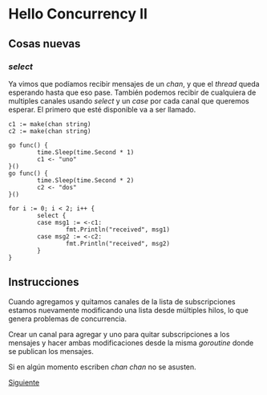 # Hello Concurrency II

## Cosas nuevas

### _select_

Ya vimos que podíamos recibir mensajes de un _chan_, y que el _thread_
queda esperando hasta que eso pase. También podemos recibir de
cualquiera de multiples canales usando _select_ y un _case_ por cada
canal que queremos esperar. El primero que esté disponible va a ser
llamado.

```golang
c1 := make(chan string)
c2 := make(chan string)

go func() {
        time.Sleep(time.Second * 1)
        c1 <- "uno"
}()
go func() {
        time.Sleep(time.Second * 2)
        c2 <- "dos"
}()

for i := 0; i < 2; i++ {
        select {
        case msg1 := <-c1:
                fmt.Println("received", msg1)
        case msg2 := <-c2:
                fmt.Println("received", msg2)
        }
}
```

## Instrucciones

Cuando agregamos y quitamos canales de la lista de subscripciones
estamos nuevamente modificando una lista desde múltiples hilos, lo que
genera problemas de concurrencia.

Crear un canal para agregar y uno para quitar subscripciones a los
mensajes y hacer ambas modificaciones desde la misma _goroutine_ donde
se publican los mensajes.

Si en algún momento escriben _chan chan_ no se asusten.

[Siguiente](../10_HelloDatabases)
